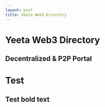 ```yaml
---
layout: post
title: Yeeta Web3 Directory
---
```

<h1> <b>Yeeta Web3 Directory </h1>
<h2> Decentralized & P2P Portal </h2>

# Test

## Test **bold text**
